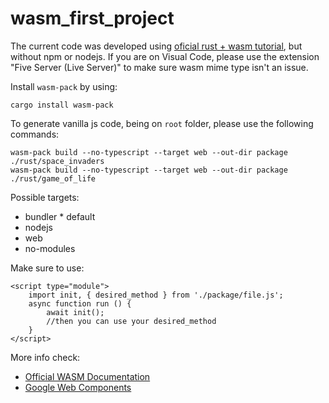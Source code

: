 # wasm_first_project

The current code was developed using [oficial rust + wasm tutorial](https://rustwasm.github.io/book), but without npm or nodejs.
If you are on Visual Code, please use the extension "Five Server (Live Server)" to make sure wasm mime type isn't an issue.

Install `wasm-pack` by using:
```
cargo install wasm-pack
```

To generate vanilla js code, being on `root` folder, please use the following commands:
```
wasm-pack build --no-typescript --target web --out-dir package ./rust/space_invaders
wasm-pack build --no-typescript --target web --out-dir package ./rust/game_of_life
```

Possible targets:
- bundler * default
- nodejs
- web
- no-modules

Make sure to use:
```
<script type="module">
    import init, { desired_method } from './package/file.js';
    async function run () {
        await init();
        //then you can use your desired_method
    }
</script>
```

More info check:
- [Official WASM Documentation](https://rustwasm.github.io/wasm-bindgen/examples/without-a-bundler.html)
- [Google Web Components](https://developers.google.com/web/fundamentals/web-components/customelements)